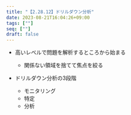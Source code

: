 ```yaml
---
title: "【2.28.12】ドリルダウン分析"
date: 2023-08-21T16:04:26+09:00
tags: [""]
seq: [""]
draft: false
---
```


- 高いレベルで問題を解析するところから始まる
  - 関係ない領域を捨てて焦点を絞る

- ドリルダウン分析の3段階
  - モニタリング
  - 特定
  - 分析